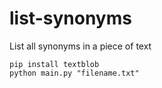 # list-synonyms
List all synonyms in a piece of text

```
pip install textblob
python main.py "filename.txt"
```